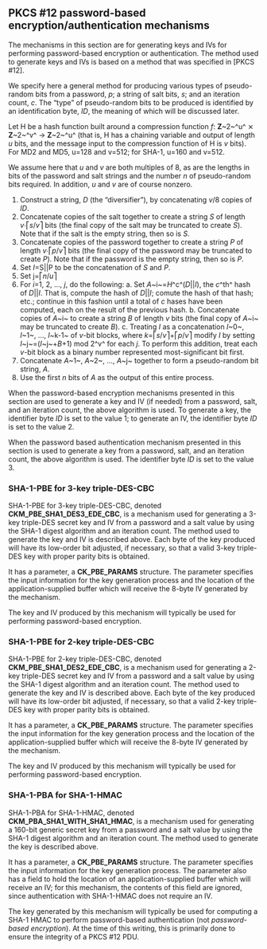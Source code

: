 ## PKCS #12 password-based encryption/authentication mechanisms

The mechanisms in this section are for generating keys and IVs for performing
password-based encryption or authentication. The method used to generate keys
and IVs is based on a method that was specified in [PKCS #12].

We specify here a general method for producing various types of pseudo-random
bits from a password, _p_; a string of salt bits, _s_; and an iteration count,
_c_. The “type” of pseudo-random bits to be produced is identified by an
identification byte, _ID_, the meaning of which will be discussed later.

Let H be a hash function built around a compression function _f_: **Z**~2~^u^ ⨯
**Z**~2~^v^ → **Z**~2~^u^ (that is, H has a chaining variable and output of
length _u_ bits, and the message input to the compression function of H is _v_
bits). For MD2 and MD5, u=128 and v=512; for SHA-1, u=160 and v=512.

We assume here that _u_ and _v_ are both multiples of 8, as are the lengths in
bits of the password and salt strings and the number _n_ of pseudo-random bits
required. In addition, _u_ and _v_ are of course nonzero.

1. Construct a string, _D_ (the “diversifier”), by concatenating _v_/8 copies of
   _ID_.
2. Concatenate copies of the salt together to create a string _S_ of length
   _v_∙⎡_s_/_v_⎤ bits (the final copy of the salt may be truncated to create
   _S_). Note that if the salt is the empty string, then so is _S_.
3. Concatenate copies of the password together to create a string _P_ of length
   _v_∙⎡_p_/_v_⎤ bits (the final copy of the password may be truncated to create
   _P_). Note that if the password is the empty string, then so is _P_.
4. Set _I_=S||P to be the concatenation of _S_ and _P_.
5. Set j=⎡_n_/_u_⎤
6. For _i_=1, 2, …, _j_, do the following:
   a. Set _A_~i~=_H_^c^(_D_||_I_), the _c_^th^ hash of _D_||_I_. That is,
      compute the hash of _D_||_I_; comute the hash of that hash; etc.; continue
      in this fashion until a total of _c_ hases have been computed, each on the
      result of the previous hash.
   b. Concatenate copies of _A_~i~ to create a string _B_ of length _v_ bits
      (the final copy of _A_~i~ may be truncated to create _B_).
   c. Treating _I_ as a concatenation _I_~0~, _I_~1~, …, _I_~k-1~ of _v_-bit
      blocks, where _k_=⎡_s_/_v_⎤+⎡_p_/_v_⎤ modify _I_ by setting
      _I_~j~=(_I_~j~+_B_+1) mod 2^v^ for each _j_. To perform this addition,
      treat each _v_-bit block as a binary number represented most-significant
      bit first.
7. Concatenate _A_~1~, _A_~2~, …, _A_~j~ together to form a pseudo-random bit
   string, _A_.
8. Use the first _n_ bits of _A_ as the output of this entire process.

When the password-based encryption mechanisms presented in this section are used
to generate a key and IV (if needed) from a password, salt, and an iteration
count, the above algorithm is used. To generate a key, the identifier byte _ID_
is set to the value 1; to generate an IV, the identifier byte _ID_ is set to the
value 2.

When the password based authentication mechanism presented in this section is
used to generate a key from a password, salt, and an iteration count, the above
algorithm is used. The identifier byte _ID_ is set to the value 3.

### SHA-1-PBE for 3-key triple-DES-CBC

SHA-1-PBE for 3-key triple-DES-CBC, denoted **CKM_PBE_SHA1_DES3_EDE_CBC**, is a
mechanism used for generating a 3-key triple-DES secret key and IV from a
password and a salt value by using the SHA-1 digest algorithm and an iteration
count. The method used to generate the key and IV is described above. Each byte
of the key produced will have its low-order bit adjusted, if necessary, so that
a valid 3-key triple-DES key with proper parity bits is obtained.

It has a parameter, a **CK_PBE_PARAMS** structure. The parameter specifies the
input information for the key generation process and the location of the
application-supplied buffer which will receive the 8-byte IV generated by the
mechanism.

The key and IV produced by this mechanism will typically be used for performing
password-based encryption.

### SHA-1-PBE for 2-key triple-DES-CBC

SHA-1-PBE for 2-key triple-DES-CBC, denoted **CKM_PBE_SHA1_DES2_EDE_CBC**, is a
mechanism used for generating a 2-key triple-DES secret key and IV from a
password and a salt value by using the SHA-1 digest algorithm and an iteration
count. The method used to generate the key and IV is described above. Each byte
of the key produced will have its low-order bit adjusted, if necessary, so that
a valid 2-key triple-DES key with proper parity bits is obtained.

It has a parameter, a **CK_PBE_PARAMS** structure. The parameter specifies the
input information for the key generation process and the location of the
application-supplied buffer which will receive the 8-byte IV generated by the
mechanism.

The key and IV produced by this mechanism will typically be used for performing
password-based encryption.

### SHA-1-PBA for SHA-1-HMAC

SHA-1-PBA for SHA-1-HMAC, denoted **CKM_PBA_SHA1_WITH_SHA1_HMAC**, is a
mechanism used for generating a 160-bit generic secret key from a password and a
salt value by using the SHA-1 digest algorithm and an iteration count. The
method used to generate the key is described above.

It has a parameter, a **CK_PBE_PARAMS** structure. The parameter specifies the
input information for the key generation process. The parameter also has a field
to hold the location of an application-supplied buffer which will receive an IV;
for this mechanism, the contents of this field are ignored, since authentication
with SHA-1-HMAC does not require an IV.

The key generated by this mechanism will typically be used for computing a SHA-1
HMAC to perform password-based authentication (not _password-based encryption_).
At the time of this writing, this is primarily done to ensure the integrity of a
PKCS #12 PDU.
